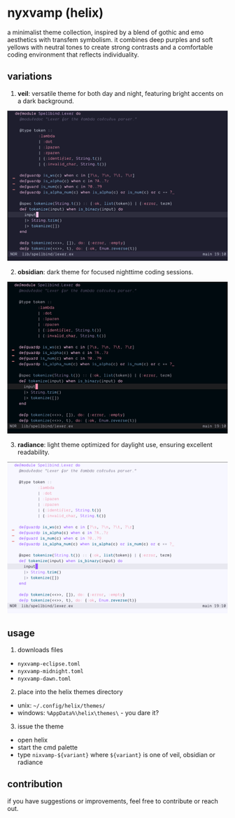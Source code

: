 # nyxvamp (helix)

a minimalist theme collection, inspired by a blend of gothic and emo aesthetics with transfem symbolism. it combines deep purples and soft yellows with neutral tones to create strong contrasts and a comfortable coding environment that reflects individuality.

## variations

1. **veil**: versatile theme for both day and night, featuring bright accents on a dark background.

<img src="./assets/nyxvamp-veil.png" />

2. **obsidian**: dark theme for focused nighttime coding sessions.

<img src="./assets/nyxvamp-obsidian.png" />

3. **radiance**: light theme optimized for daylight use, ensuring excellent readability.

<img src="./assets/nyxvamp-radiance.png" />

## usage

1. downloads files
 - `nyxvamp-eclipse.toml`
 - `nyxvamp-midnight.toml`
 - `nyxvamp-dawn.toml`
2. place into the helix themes directory
 - unix: `~/.config/helix/themes/`
 - windows: `%AppData%\helix\themes\` - you dare it?
3. issue the theme
 - open helix
 - start the cmd palette
 - type `nixvamp-${variant}` where `${variant}` is one of veil, obsidian or radiance

## contribution

if you have suggestions or improvements, feel free to contribute or reach out.
